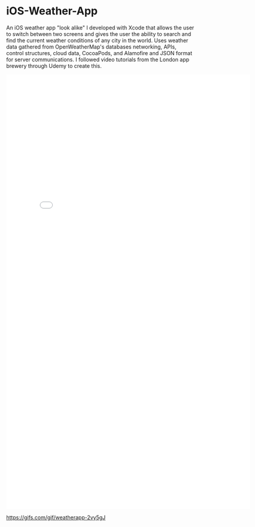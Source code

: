 # iOS-Weather-App
An iOS weather app "look alike" I developed with Xcode that allows the user to switch between two 
screens and gives the user the ability to search and find the current weather conditions of any city in the world. Uses weather data gathered from OpenWeatherMap's databases networking, APIs, control structures, cloud data, CocoaPods, and Alamofire and JSON format for server communications. I followed video tutorials from the London app brewery through Udemy to create this.


<iframe src='//gifs.com/embed/weatherapp-2vy5gJ' frameborder='0' scrolling='no' width='652px' height='1160px' style='-webkit-backface-visibility: hidden;-webkit-transform: scale(1);' ></iframe>

https://gifs.com/gif/weatherapp-2vy5gJ
